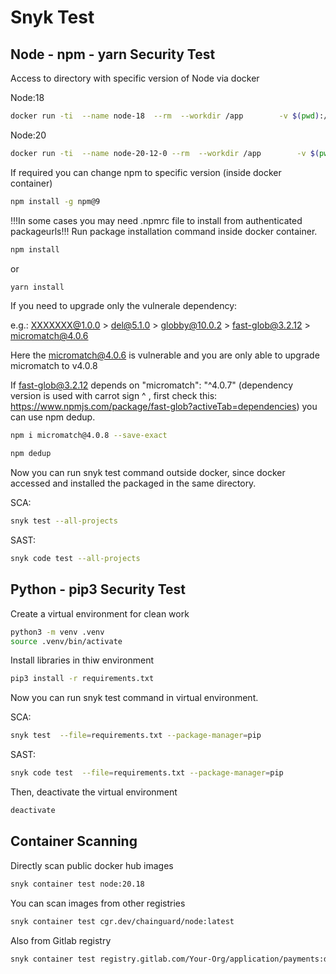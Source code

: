 # Snyk Test
## Node - npm - yarn Security Test
Access to directory with specific version of Node via docker

Node:18
```sh
docker run -ti  --name node-18  --rm  --workdir /app        -v $(pwd):/app/  -v ~/.ssh:/root/.ssh  node:18  /bin/sh
```
Node:20
```sh
docker run -ti  --name node-20-12-0 --rm  --workdir /app        -v $(pwd):/app/  -v ~/.ssh:/root/.ssh  node:20.12.0  /bin/sh
```
If required you can change npm to specific version (inside docker container)
```sh
npm install -g npm@9 
```
!!!In some cases you may need .npmrc file to install from authenticated packageurls!!!
Run package installation command inside docker container.
```sh
npm install
```
or
```sh
yarn install
```
If you need to upgrade only the vulnerale dependency:

e.g.: XXXXXXX@1.0.0 > del@5.1.0 > globby@10.0.2 > fast-glob@3.2.12 > micromatch@4.0.6 

Here the micromatch@4.0.6 is vulnerable and you are only able to upgrade micromatch to v4.0.8

If fast-glob@3.2.12 depends on "micromatch": "^4.0.7" (dependency version is used with carrot sign ^ , first check this: https://www.npmjs.com/package/fast-glob?activeTab=dependencies) you can use npm dedup.
```sh
npm i micromatch@4.0.8 --save-exact
```
```sh
npm dedup
```
Now you can run snyk test command outside docker, since docker accessed and installed the packaged in the same directory.

SCA:
```sh
snyk test --all-projects
```
SAST:
```sh
snyk code test --all-projects
```

## Python - pip3 Security Test
Create a virtual environment for clean work

```sh
python3 -m venv .venv
source .venv/bin/activate
```
Install libraries in thiw environment
```sh
pip3 install -r requirements.txt
```
Now you can run snyk test command in virtual environment.

SCA:
```sh
snyk test  --file=requirements.txt --package-manager=pip
```
SAST:
```sh
snyk code test  --file=requirements.txt --package-manager=pip
```
Then, deactivate the virtual environment
```sh
deactivate
```

## Container Scanning
Directly scan public docker hub images
```sh
snyk container test node:20.18
```
You can scan images from other registries
```sh
snyk container test cgr.dev/chainguard/node:latest
```
Also from Gitlab registry
```sh
snyk container test registry.gitlab.com/Your-Org/application/payments:d283208c --username XXXXX --password XXXXX
```

